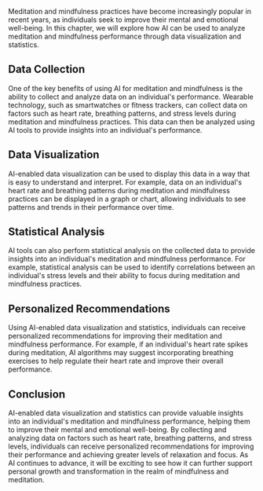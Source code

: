

Meditation and mindfulness practices have become increasingly popular in recent years, as individuals seek to improve their mental and emotional well-being. In this chapter, we will explore how AI can be used to analyze meditation and mindfulness performance through data visualization and statistics.

Data Collection
---------------

One of the key benefits of using AI for meditation and mindfulness is the ability to collect and analyze data on an individual's performance. Wearable technology, such as smartwatches or fitness trackers, can collect data on factors such as heart rate, breathing patterns, and stress levels during meditation and mindfulness practices. This data can then be analyzed using AI tools to provide insights into an individual's performance.

Data Visualization
------------------

AI-enabled data visualization can be used to display this data in a way that is easy to understand and interpret. For example, data on an individual's heart rate and breathing patterns during meditation and mindfulness practices can be displayed in a graph or chart, allowing individuals to see patterns and trends in their performance over time.

Statistical Analysis
--------------------

AI tools can also perform statistical analysis on the collected data to provide insights into an individual's meditation and mindfulness performance. For example, statistical analysis can be used to identify correlations between an individual's stress levels and their ability to focus during meditation and mindfulness practices.

Personalized Recommendations
----------------------------

Using AI-enabled data visualization and statistics, individuals can receive personalized recommendations for improving their meditation and mindfulness performance. For example, if an individual's heart rate spikes during meditation, AI algorithms may suggest incorporating breathing exercises to help regulate their heart rate and improve their overall performance.

Conclusion
----------

AI-enabled data visualization and statistics can provide valuable insights into an individual's meditation and mindfulness performance, helping them to improve their mental and emotional well-being. By collecting and analyzing data on factors such as heart rate, breathing patterns, and stress levels, individuals can receive personalized recommendations for improving their performance and achieving greater levels of relaxation and focus. As AI continues to advance, it will be exciting to see how it can further support personal growth and transformation in the realm of mindfulness and meditation.
